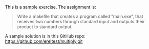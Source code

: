 This is a sample exercise.
The assignment is:

> Write a makefile that creates a program called "main.exe",
that receives two numbers through standard input
and outputs their product to standard output. 

A sample solution is in this GitHub repo:
https://github.com/ereltest/multiply.git
